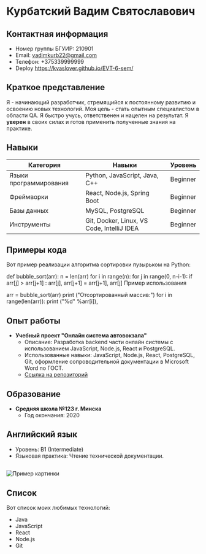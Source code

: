# Курбатский Вадим Святославович

## Контактная информация

*   Номер группы БГУИР: 210901
*   Email: vadimkurb22@gmail.com
*   Телефон: +375339999999
*   Deploy https://kvaslover.github.io/EVT-6-sem/

## Краткое представление

Я - начинающий разработчик, стремящийся к постоянному развитию и освоению новых технологий. Моя цель - стать опытным специалистом в области QA. Я быстро учусь, ответственен и нацелен на результат.  Я **уверен** в своих силах и готов применить полученные знания на практике.

## Навыки

| Категория         | Навыки                                                                 | Уровень |
| ----------------- | --------------------------------------------------------------------- | ------- |
| Языки программирования | Python, JavaScript, Java, C++                                            | Beginner |
| Фреймворки       | React, Node.js, Spring Boot                                           | Beginner |
| Базы данных        | MySQL, PostgreSQL                                             | Beginner |
| Инструменты        | Git, Docker, Linux, VS Code, IntelliJ IDEA                             | Beginner |

## Примеры кода

Вот пример реализации алгоритма сортировки пузырьком на Python:

def bubble_sort(arr):
n = len(arr)
for i in range(n):
for j in range(0, n-i-1):
if arr[j] > arr[j+1] :
arr[j], arr[j+1] = arr[j+1], arr[j]
Пример использования

arr =
bubble_sort(arr)
print ("Отсортированный массив:")
for i in range(len(arr)):
print ("%d" %arr[i]),



## Опыт работы

*   **Учебный проект "Онлайн система автовокзала"**
    *   Описание: Разработка backend части онлайн системы с использованием JavaScript, Node.js, React и PostgreSQL.
    *   Использованные навыки: JavaScript, Node.js, React, PostgreSQL, Git, оформление сопроводительной документации в Microsoft Word по ГОСТ.
    *   [Ссылка на репозиторий]([https://github.com/example/online-shop](https://github.com/KvasLover/BSUIR-Course-work-5-sem))

## Образование

*   **Средняя школа №123 г. Минска**
    *   Год окончания: 2020

## Английский язык

*   Уровень: B1 (Intermediate)
*   Языковая практика: Чтение технической документации.

##

![Пример картинки](https://avatars.githubusercontent.com/u/1?v=4)

## Список

Вот список моих любимых технологий:

*   Java
*   JavaScript
*   React
*   Node.js
*   Git
